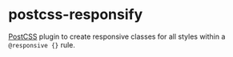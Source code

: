 # postcss-responsify
[PostCSS](https://github.com/postcss/postcss) plugin to create responsive classes for all styles within a `@responsive {}` rule.
